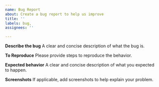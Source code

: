 ```yaml
---
name: Bug Report
about: Create a bug report to help us improve
title: ''
labels: bug,
assignees: ''

---
```


**Describe the bug**
A clear and concise description of what the bug is.

**To Reproduce**
Please provide steps to reproduce the behavior.

**Expected behavior**
A clear and concise description of what you expected to happen.

**Screenshots**
If applicable, add screenshots to help explain your problem.